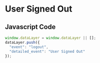 # User Signed Out

### 

## Javascript Code
```js
window.dataLayer = window.dataLayer || [];
dataLayer.push({
  "event": "logout",
  "detailed_event": "User Signed Out"
});
```








